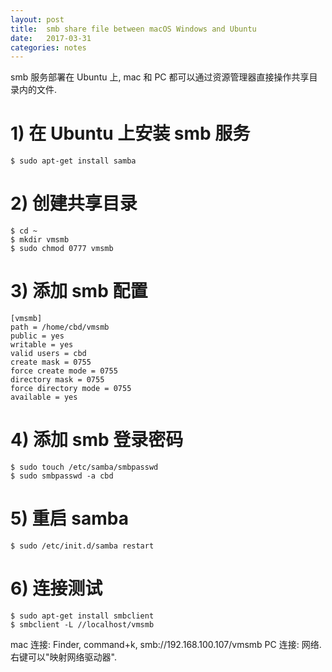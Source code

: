 ```yaml
---
layout: post
title:  smb share file between macOS Windows and Ubuntu
date:   2017-03-31
categories: notes
---
```


smb 服务部署在 Ubuntu 上, mac 和 PC 都可以通过资源管理器直接操作共享目录内的文件.

# 1) 在 Ubuntu 上安装 smb 服务

```
$ sudo apt-get install samba
```

# 2) 创建共享目录

```
$ cd ~
$ mkdir vmsmb
$ sudo chmod 0777 vmsmb
```

# 3) 添加 smb 配置

```
[vmsmb]
path = /home/cbd/vmsmb
public = yes
writable = yes
valid users = cbd
create mask = 0755
force create mode = 0755
directory mask = 0755
force directory mode = 0755
available = yes
```

# 4) 添加 smb 登录密码

```
$ sudo touch /etc/samba/smbpasswd
$ sudo smbpasswd -a cbd
```

# 5) 重启 samba

```
$ sudo /etc/init.d/samba restart
```

# 6) 连接测试

```
$ sudo apt-get install smbclient
$ smbclient -L //localhost/vmsmb
```

mac 连接: Finder, command+k, smb://192.168.100.107/vmsmb
PC 连接: 网络. 右键可以"映射网络驱动器".